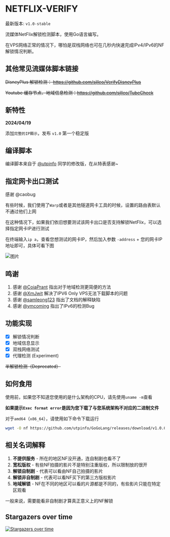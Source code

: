 # NETFLIX-VERIFY

最新版本: `v1.0-stable`

流媒体NetFlix解锁检测脚本，使用Go语言编写。

在VPS网络正常的情况下，哪怕是双栈网络也可在几秒内快速完成IPv4/IPv6的NF解锁情况判断。

## 其他常见流媒体脚本链接
~~DisneyPlus 解锁检测： https://github.com/sjlleo/VerifyDisneyPlus~~

~~Youtube 缓存节点、地域信息检测：https://github.com/sjlleo/TubeCheck~~

## 新特性

**2024/04/19**

添加`完整的IP顯示`，发布 `v1.0` 第一个稳定版

## 编译脚本

编译脚本来自于 [@utpinfo](https://github.com/utpinfo) 同学的修改版，在从特表感谢~

## 指定网卡出口测试

感谢 @caobug

有些时候，我们使用了`Warp`或者是其他隧道网卡工具的时候，设置的路由表默认不通过他们上网

在这种情况下，如果我们依旧想要测试该网卡出口是否支持解锁NetFlix，可以选择指定网卡IP进行测试

在终端输入`ip a`，查看您想测试的网卡IP，然后加入参数 `-address` + 您的网卡IP地址即可，具体可看下图

![图片](https://user-images.githubusercontent.com/13616352/169537511-8a10c9d2-3f4c-438a-b20a-8e5e31464259.png)


## 鸣谢

1. 感谢 [@CoiaPrant](https://github.com/CoiaPrant) 指出对于地域检测更简便的方法
2. 感谢 [@XmJwit](https://github.com/XmJwit) 解决了IPV6 Only VPS无法下载脚本的问题
3. 感谢 [@samleong123](https://github.com/samleong123) 指出了文档的解释缺陷
4. 感谢 [@ymcoming](https://github.com/ymcoming) 指出了IPv6的检测Bug

## 功能实现

- [X] 解锁情况判断
- [X] 地域信息显示
- [X] 双栈网络测试
- [X] 代理检测 (Experiment)

~~半解锁检测（Deprecated）~~

## 如何食用

使用前，如果您不知道您使用的是什么架构的CPU，请先使用`uname -m`查看

**如果提示`Exec format error`是因为您下载了与您系统架构不对应的二进制文件**

对于`amd64`（`x86_64`），请使用如下命令下载运行
```bash
wget -O nf https://github.com/utpinfo/GoGoLang/releases/download/v1.0.0/nf-utp && chmod +x nf && ./nf
```

## 相关名词解释

1. **不提供服务** - 所在的地区NF没开通，连自制剧也看不了
2. **宽松版权** - 有些NF拍摄的影片不是特别注重版权，所以限制放的很开
3. **解锁自制剧** - 代表可以看由NF自己拍摄的影片
4. **解锁非自制剧** - 代表可以看NF买下的第三方版权影片
5. **地域解锁** - NF在不同的地区可以看的片源都是不同的，有些影片只能在特定区观看

一般来说，需要能看非自制剧才算真正意义上的NF解锁
## Stargazers over time

[![Stargazers over time](https://starchart.cc/sjlleo/netflix-verify.svg)](https://starchart.cc/sjlleo/netflix-verify)

